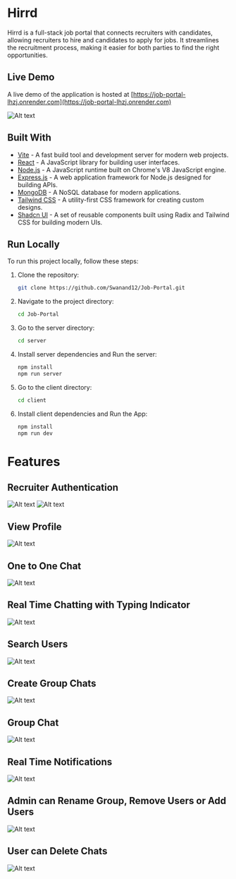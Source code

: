 # Hirrd
Hirrd is a full-stack job portal that connects recruiters with candidates, allowing recruiters to hire and candidates to apply for jobs. It streamlines the recruitment process, making it easier for both parties to find the right opportunities.
## Live Demo
A live demo of the application is hosted at [https://job-portal-lhzj.onrender.com](https://job-portal-lhzj.onrender.com)

![Alt text](screenshots/chat-app.png)
## Built With
- [Vite](https://vitejs.dev/) - A fast build tool and development server for modern web projects.
- [React](https://reactjs.org/) - A JavaScript library for building user interfaces.
- [Node.js](https://nodejs.org/) - A JavaScript runtime built on Chrome's V8 JavaScript engine.
- [Express.js](https://expressjs.com/) - A web application framework for Node.js designed for building APIs.
- [MongoDB](https://www.mongodb.com/) - A NoSQL database for modern applications.
- [Tailwind CSS](https://tailwindcss.com/) - A utility-first CSS framework for creating custom designs.
- [Shadcn UI](https://shadcn.dev/) - A set of reusable components built using Radix and Tailwind CSS for building modern UIs.

## Run Locally
To run this project locally, follow these steps:

1. Clone the repository:
   ```bash
   git clone https://github.com/Swanand12/Job-Portal.git

2. Navigate to the project directory:
   ```bash
   cd Job-Portal

3. Go to the server directory:
   ```bash
   cd server

4. Install server dependencies and Run the server:
   ```bash
   npm install
   npm run server

5. Go to the client directory:
   ```bash
   cd client

6. Install client dependencies and Run the App:
   ```bash
   npm install
   npm run dev

# Features
## Recruiter Authentication
![Alt text](screenshots/SignUp.png)
![Alt text](screenshots/SignIn.png)
## View Profile
![Alt text](screenshots/profile.png)
## One to One Chat
![Alt text](screenshots/one-to-one-chat.png)
## Real Time Chatting with Typing Indicator
![Alt text](screenshots/typing-indicator.png)
## Search Users
![Alt text](screenshots/search-users.png)
## Create Group Chats
![Alt text](screenshots/create-group.png)
## Group Chat
![Alt text](screenshots/group-chat.png)
## Real Time Notifications
![Alt text](screenshots/notification.png)
## Admin can Rename Group, Remove Users or Add Users 
![Alt text](screenshots/group-controls.png)
## User can Delete Chats
![Alt text](screenshots/delete-chats.png)
